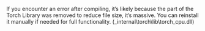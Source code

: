 If you encounter an error after compiling, it’s likely because the part of the Torch Library was removed to reduce file size, it’s massive. You can reinstall it manually if needed for full functionality. (_internal\torch\lib\torch_cpu.dll)